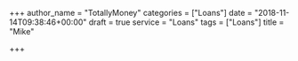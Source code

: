 +++
author_name = "TotallyMoney"
categories = ["Loans"]
date = "2018-11-14T09:38:46+00:00"
draft = true
service = "Loans"
tags = ["Loans"]
title = "Mike"

+++
